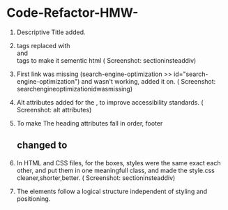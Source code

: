 # Code-Refactor-HMW-

1) Descriptive Title added.

2) <div> tags replaced with <section> and <aside> tags to make it sementic html ( Screenshot: sectioninsteaddiv)
  
3) First link was missing (search-engine-optimization >> id="search-engine-optimization") and wasn't working, added it on. ( Screenshot: searchengineoptimizationidwasmissing)

4) Alt attributes added for the <images>, to improve accessibility standards. ( Screenshot: alt attributes)
  
5) To make The heading attributes fall in order, footer <h2> changed to <h4>
  
6) In HTML and CSS files, for the boxes, styles were the same exact each other, and put them in one meaningfull class, and made the style.css cleaner,shorter,better. ( Screenshot: sectioninsteaddiv)

7) The elements follow a logical structure independent of styling and positioning.
